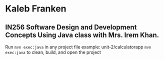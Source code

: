 # Kaleb Franken

## IN256 Software Design and Development Concepts Using Java class with Mrs. Irem Khan.

Run `mvn exec:java` in any project file example: unit-2/calculatorapp `mvn exec:java` to clean, build, and open the project
